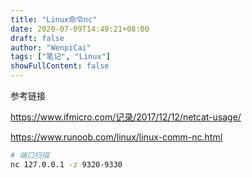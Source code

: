```yaml
---
title: "Linux命令nc"
date: 2020-07-09T14:49:21+08:00
draft: false
author: "WenpiCai"
tags: ["笔记", "Linux"]
showFullContent: false
---
```


参考链接

https://www.ifmicro.com/记录/2017/12/12/netcat-usage/

https://www.runoob.com/linux/linux-comm-nc.html

```bash
# 端口扫描
nc 127.0.0.1 -z 9320-9330
```

